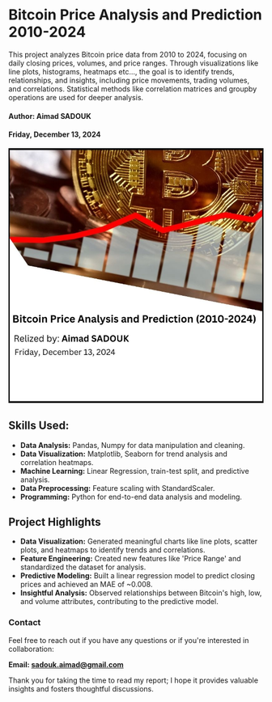 # Bitcoin Price Analysis and Prediction 2010-2024
This project analyzes Bitcoin price data from 2010 to 2024, focusing on daily closing prices, volumes, and price ranges. Through
visualizations like line plots, histograms, heatmaps etc..., the goal is to identify trends, relationships, and insights, including price
movements, trading volumes, and correlations. Statistical methods like correlation matrices and groupby operations are used for deeper
analysis.
#### Author: Aimad SADOUK  
#### Friday, December 13, 2024 

![image](https://github.com/AimadSADOUK/Bitcoin-Price-Analysis-and-Prediction-2010-2024-/blob/main/HomePage.jpg)
## Skills Used:
- **Data Analysis:** Pandas, Numpy for data manipulation and cleaning.
- **Data Visualization:** Matplotlib, Seaborn for trend analysis and correlation heatmaps.
- **Machine Learning:** Linear Regression, train-test split, and predictive analysis.
- **Data Preprocessing:** Feature scaling with StandardScaler.
- **Programming:** Python for end-to-end data analysis and modeling.

## Project Highlights
- **Data Visualization:** Generated meaningful charts like line plots, scatter plots, and heatmaps to identify trends and correlations.
- **Feature Engineering:** Created new features like 'Price Range' and standardized the dataset for analysis.
- **Predictive Modeling:** Built a linear regression model to predict closing prices and achieved an MAE of ~0.008.
- **Insightful Analysis:** Observed relationships between Bitcoin's high, low, and volume attributes, contributing to the predictive model.

  
### Contact 

Feel free to reach out if you have any questions or if you're interested in collaboration:

**Email: sadouk.aimad@gmail.com**


Thank you for taking the time to read my report; I hope it provides valuable insights and fosters thoughtful discussions.
